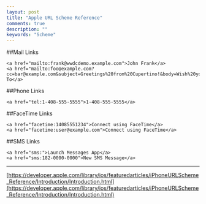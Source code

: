 ```yaml
---
layout: post
title: "Apple URL Scheme Reference"
comments: true
description: ""
keywords: "Scheme"
---
```



##Mail Links

    <a href="mailto:frank@wwdcdemo.example.com">John Frank</a>
    <a href="mailto:foo@example.com?cc=bar@example.com&subject=Greetings%20from%20Cupertino!&body=Wish%20you%20were%20here!">mail To</a>


##Phone Links

    <a href="tel:1-408-555-5555">1-408-555-5555</a>

##FaceTime Links

    <a href="facetime:14085551234">Connect using FaceTime</a>
    <a href="facetime:user@example.com">Connect using FaceTime</a>

##SMS Links

    <a href="sms:">Launch Messages App</a>
    <a href="sms:182-0000-0000">New SMS Message</a>

---

[https://developer.apple.com/library/ios/featuredarticles/iPhoneURLScheme_Reference/Introduction/Introduction.html](https://developer.apple.com/library/ios/featuredarticles/iPhoneURLScheme_Reference/Introduction/Introduction.html)